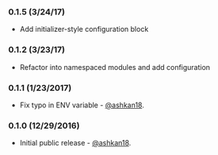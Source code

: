 ### 0.1.5 (3/24/17)
* Add initializer-style configuration block
### 0.1.2 (3/23/17)
* Refactor into namespaced modules and add configuration

### 0.1.1 (1/23/2017)

* Fix typo in ENV variable - [@ashkan18](https://github.com/ashkan18).

### 0.1.0 (12/29/2016)

* Initial public release - [@ashkan18](https://github.com/ashkan18).